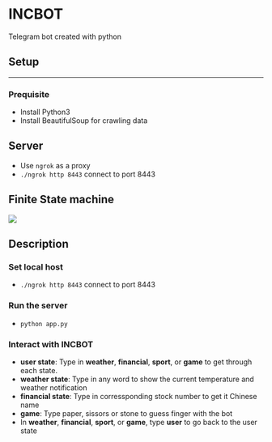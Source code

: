 # INCBOT
Telegram bot created with python
## Setup
----
### Prequisite
* Install Python3
* Install BeautifulSoup for crawling data
## Server
* Use `ngrok` as a proxy
* `./ngrok http 8443` connect to port 8443
## Finite State machine
![](https://i.imgur.com/Yd2RMsE.png)
## Description
### Set local host
* `./ngrok http 8443` connect to port 8443
### Run the server
* `python app.py`
### Interact with INCBOT
* **user state**: Type in **weather**, **financial**, **sport**, or **game** to get through each state.
* **weather state**: Type in any word to show the current temperature and weather notification
* **financial state**: Type in corressponding stock number to get it Chinese name
* **game**: Type paper, sissors or stone to guess finger with the bot
* In **weather**, **financial**, **sport**, or **game**, type **user** to go back to the user state
